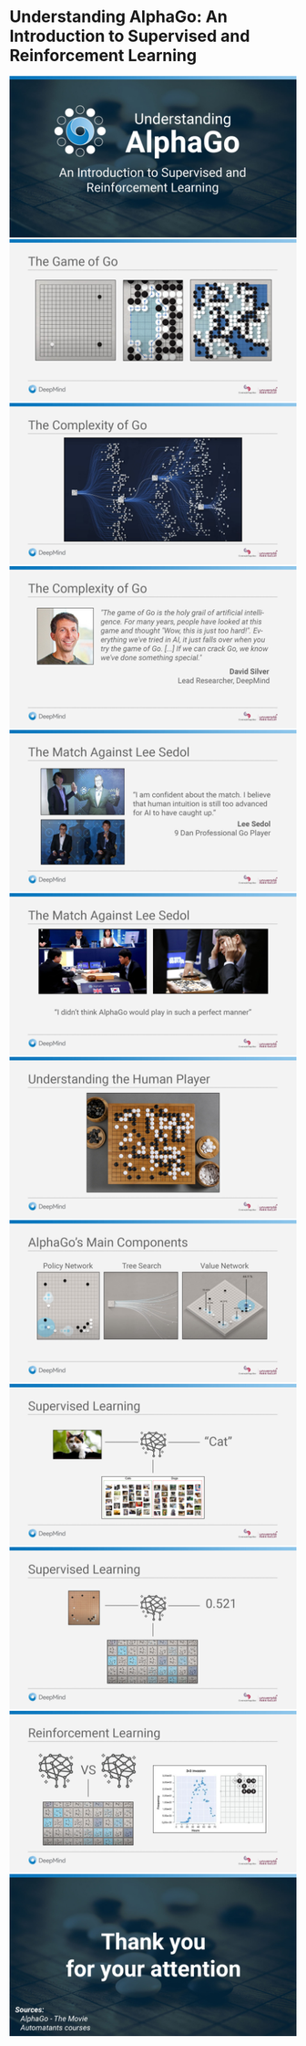 # Understanding AlphaGo: An Introduction to Supervised and Reinforcement Learning
![](Slides/Title-Slide.jpg)
![](Slides/Slide1---The-Game-of-Go.jpg)
![](Slides/Slide2---The-Complexity-of-Go.jpg)
![](Slides/Slide3---The-Complexity-of-Go.jpg)
![](Slides/Slide4---The-Match-Against-Lee-Sedol.jpg)
![](Slides/Slide5---The-Match-Against-Lee-Sedol.jpg)
![](Slides/Slide6---Understanding-the-Human-Player.jpg)
![](Slides/Slide7---AlphaGos-Main-Components.jpg)
![](Slides/Slide8---Supervised-Learning.jpg)
![](Slides/Slide9---Supervised-Learning.jpg)
![](Slides/Slide10---Reinforcement-Learning.jpg)
![](Slides/End-Slide.jpg)


